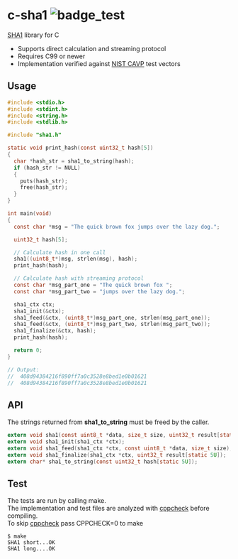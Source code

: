 # c-sha1 ![badge_test](https://github.com/fre-ros/c-sha1/actions/workflows/run_tests.yml/badge.svg)

[SHA1](https://en.wikipedia.org/wiki/SHA-1) library for C

- Supports direct calculation and streaming protocol
- Requires C99 or newer
- Implementation verified against [NIST CAVP](https://csrc.nist.gov/Projects/Cryptographic-Algorithm-Validation-Program/Secure-Hashing) test vectors

## Usage
```c
#include <stdio.h>
#include <stdint.h>
#include <string.h>
#include <stdlib.h>

#include "sha1.h"

static void print_hash(const uint32_t hash[5])
{
  char *hash_str = sha1_to_string(hash);
  if (hash_str != NULL)
  {
    puts(hash_str);
    free(hash_str);
  }
}

int main(void)
{
  const char *msg = "The quick brown fox jumps over the lazy dog.";

  uint32_t hash[5];

  // Calculate hash in one call
  sha1((uint8_t*)msg, strlen(msg), hash);
  print_hash(hash);

  // Calculate hash with streaming protocol
  const char *msg_part_one = "The quick brown fox ";
  const char *msg_part_two = "jumps over the lazy dog.";

  sha1_ctx ctx;
  sha1_init(&ctx);
  sha1_feed(&ctx, (uint8_t*)msg_part_one, strlen(msg_part_one));
  sha1_feed(&ctx, (uint8_t*)msg_part_two, strlen(msg_part_two));
  sha1_finalize(&ctx, hash);
  print_hash(hash);

  return 0;
}

// Output:
//  408d94384216f890ff7a0c3528e8bed1e0b01621
//  408d94384216f890ff7a0c3528e8bed1e0b01621
```

## API
The strings returned from **sha1_to_string** must be freed by the caller.
```c
extern void sha1(const uint8_t *data, size_t size, uint32_t result[static 5U]);
extern void sha1_init(sha1_ctx *ctx);
extern void sha1_feed(sha1_ctx *ctx, const uint8_t *data, size_t size);
extern void sha1_finalize(sha1_ctx *ctx, uint32_t result[static 5U]);
extern char* sha1_to_string(const uint32_t hash[static 5U]);
```

## Test
The tests are run by calling make.
<br>The implementation and test files are analyzed with [cppcheck](https://github.com/danmar/cppcheck) before compiling.
<br>To skip [cppcheck](https://github.com/danmar/cppcheck) pass CPPCHECK=0 to make

```shell
$ make
SHA1 short...OK
SHA1 long....OK
```
